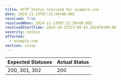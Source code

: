 ```yaml
---
title: HTTP Status resolved for example.com
date: 2024-11-23T07:21:59+00:00Z
resolved: True
resolvedWhen: 2024-11-23T07:21:59+00:00Z
resolvedStartTime: 2024-10-25T21:09:43.191474+00:00
severity: notice
affected:
  - example.com
section: issue
---
```


| Expected Statuses | Actual Status  |
|-------------------|----------------|
| 200, 301, 302 | 200 |
